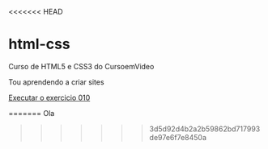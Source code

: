 <<<<<<< HEAD
# html-css
Curso de HTML5 e CSS3 do CursoemVideo

Tou aprendendo a criar sites

<a href="https://professorguanabara.github.io/html-css/exercicios/ex010/index.html">Executar o exercicio 010</a>
 
=======
Ola
>>>>>>> 3d5d92d4b2a2b59862bd717993de97e6f7e8450a
